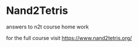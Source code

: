 # Nand2Tetris
answers to n2t course home work

for the full course visit https://www.nand2tetris.org/
